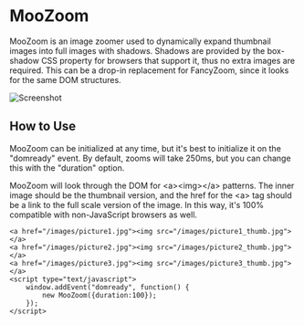 MooZoom
=========

MooZoom is an image zoomer used to dynamically expand thumbnail images into
full images with shadows.  Shadows are provided by the box-shadow CSS property
for browsers that support it, thus no extra images are required.  This can be a
drop-in replacement for FancyZoom, since it looks for the same DOM structures.

![Screenshot](http://luke.ehresman.org/images/screenshots/moozoom_thumb.png)

How to Use
----------

MooZoom can be initialized at any time, but it's best to initialize it on the
"domready" event.  By default, zooms will take 250ms, but you can change this with
the "duration" option.

MooZoom will look through the DOM for &lt;a&gt;&lt;img&gt;&lt;/a&gt; patterns.
The inner image should be the thumbnail version, and the href for the &lt;a&gt;
tag should be a link to the full scale version of the image.  In this way, it's
100% compatible with non-JavaScript browsers as well.

	<a href="/images/picture1.jpg"><img src="/images/picture1_thumb.jpg"></a>
	<a href="/images/picture2.jpg"><img src="/images/picture2_thumb.jpg"></a>
	<a href="/images/picture3.jpg"><img src="/images/picture3_thumb.jpg"></a>
	<script type="text/javascript">
		window.addEvent("domready", function() {
			new MooZoom({duration:100});
		});
	</script>
